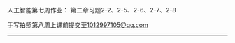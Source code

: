 人工智能第七周作业：
第二章习题2-2、2-5、2-6、2-7、2-8
<!--
手写拍照第八周上课前提交至1012997105@qq.com
-->
手写拍照第八周上课前提交至[1012997105@qq.com](mailto:1012997105@qq.com)

---
